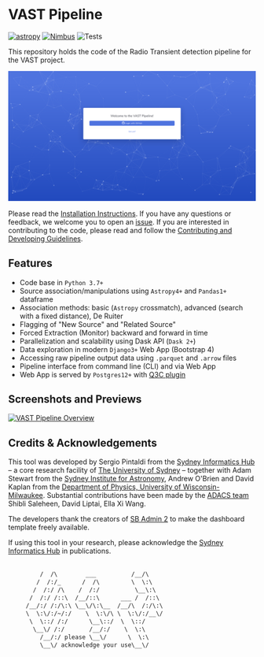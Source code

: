 # VAST Pipeline

<!-- created with https://shields.io/category/monitoring -->
[![astropy](http://img.shields.io/badge/powered%20by-AstroPy-orange.svg?style=flat)](http://www.astropy.org/)
[![Nimbus](https://img.shields.io/website?down_color=red&down_message=offline&label=Nimbus&up_color=green&up_message=online&url=https%3A%2F%2Fdata.vast-survey.org%2Fpipeline%2F)](https://data.vast-survey.org/pipeline/)
![Tests](https://github.com/askap-vast/vast-pipeline/workflows/test-suite/badge.svg)
<!-- TODO: replace above with this below when repo is public -->
<!-- ![Tests](https://img.shields.io/github/workflow/status/askap-vast/vast-pipeline/test-suite/master?label=Test%20Suite&logo=github) -->

This repository holds the code of the Radio Transient detection pipeline for the VAST project.

[![VAST Pipeline Login](https://github.com/askap-vast/vast-pipeline/blob/master/docs/img/login.png)](https://github.com/askap-vast/vast-pipeline/blob/master/docs/img/login.png)

Please read the [Installation Instructions](https://vast-survey.org/vast-pipeline/quickstart/installation/). If you have any questions or feedback, we welcome you to open an [issue](https://github.com/askap-vast/vast-pipeline/issues). If you are interested in contributing to the code, please read and follow the [Contributing and Developing Guidelines](https://vast-survey.org/vast-pipeline/developing/intro/).

## Features

* Code base in `Python 3.7+`
* Source association/manipulations using `Astropy4+` and `Pandas1+` dataframe
* Association methods: basic (`Astropy` crossmatch), advanced (search with a fixed distance), De Ruiter
* Flagging of "New Source" and "Related Source"
* Forced Extraction (Monitor) backward and forward in time
* Parallelization and scalability using Dask API (`Dask 2+`)
* Data exploration in modern `Django3+` Web App (Bootstrap 4)
* Accessing raw pipeline output data using `.parquet` and `.arrow` files
* Pipeline interface from command line (CLI) and via Web App
* Web App is served by `Postgres12+` with [Q3C plugin](https://github.com/segasai/q3c)

## Screenshots and Previews

[![VAST Pipeline Overview](https://github.com/askap-vast/vast-pipeline/blob/master/docs/img/vast_pipeline_overview1.gif)](https://github.com/askap-vast/vast-pipeline/blob/master/docs/img/vast_pipeline_overview1.gif)

## Credits & Acknowledgements

This tool was developed by Sergio Pintaldi from the [Sydney Informatics Hub](https://informatics.sydney.edu.au) – a core research facility of [The University of Sydney](https://www.sydney.edu.au/) – together with Adam Stewart from the [Sydney Institute for Astronomy](https://sifa.sydney.edu.au/), Andrew O'Brien and David Kaplan from the [Department of Physics, University of Wisconsin-Milwaukee](https://uwm.edu/physics/research/astronomy-gravitation-cosmology/). Substantial contributions have been made by the [ADACS team](https://adacs.org.au/who-we-are/our-team/) Shibli Saleheen, David Liptai, Ella Xi Wang.

The developers thank the creators of [SB Admin 2](https://github.com/StartBootstrap/startbootstrap-sb-admin-2) to make the dashboard template freely available.

If using this tool in your research, please acknowledge the [Sydney Informatics Hub](https://informatics.sydney.edu.au) in publications.

```console

         /  /\        ___          /__/\
        /  /:/_      /  /\         \  \:\
       /  /:/ /\    /  /:/          \__\:\
      /  /:/ /::\  /__/::\      ___ /  /::\
     /__/:/ /:/\:\ \__\/\:\__  /__/\  /:/\:\
     \  \:\/:/~/:/    \  \:\/\ \  \:\/:/__\/
      \  \::/ /:/      \__\::/  \  \::/
       \__\/ /:/       /__/:/    \  \:\
         /__/:/ please \__\/      \  \:\
         \__\/ acknowledge your use\__\/
```
